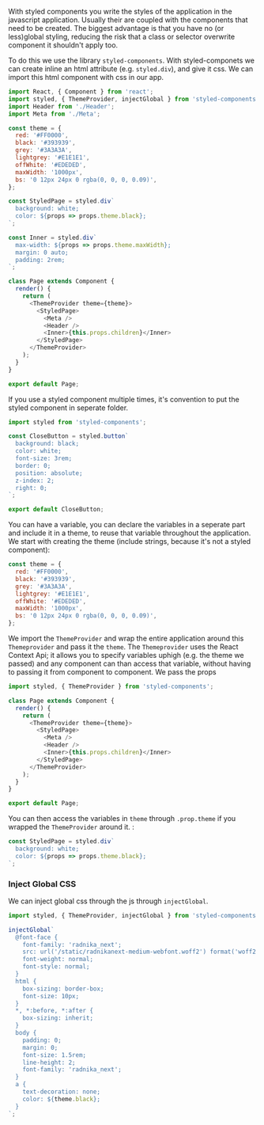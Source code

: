 With styled components you write the styles of the application in the javascript application. Usually their are coupled with the components that need to be created. The biggest advantage is that you have no (or less)global styling, reducing the risk that a class or selector overwrite component it shouldn't apply too. 

To do this we use the library `styled-components`.  With styled-componets we can create inline an html attribute (e.g. `styled.div`), and give it css. We can import this html component with css in our app. 

```js
import React, { Component } from 'react';
import styled, { ThemeProvider, injectGlobal } from 'styled-components';
import Header from './Header';
import Meta from './Meta';

const theme = {
  red: '#FF0000',
  black: '#393939',
  grey: '#3A3A3A',
  lightgrey: '#E1E1E1',
  offWhite: '#EDEDED',
  maxWidth: '1000px',
  bs: '0 12px 24px 0 rgba(0, 0, 0, 0.09)',
};

const StyledPage = styled.div`
  background: white;
  color: ${props => props.theme.black};
`;

const Inner = styled.div`
  max-width: ${props => props.theme.maxWidth};
  margin: 0 auto;
  padding: 2rem;
`;

class Page extends Component {
  render() {
    return (
      <ThemeProvider theme={theme}>
        <StyledPage>
          <Meta />
          <Header />
          <Inner>{this.props.children}</Inner>
        </StyledPage>
      </ThemeProvider>
    );
  }
}

export default Page;
```
If you use a styled component multiple times, it's convention to put the styled component in seperate folder. 
```js
import styled from 'styled-components';

const CloseButton = styled.button`
  background: black;
  color: white;
  font-size: 3rem;
  border: 0;
  position: absolute;
  z-index: 2;
  right: 0;
`;

export default CloseButton;
```
You can have a variable, you can declare the variables in a seperate part and include it in a theme, to reuse that variable throughout the application. We start with creating the theme (include strings, because it's not a styled component):
```js
const theme = {
  red: '#FF0000',
  black: '#393939',
  grey: '#3A3A3A',
  lightgrey: '#E1E1E1',
  offWhite: '#EDEDED',
  maxWidth: '1000px',
  bs: '0 12px 24px 0 rgba(0, 0, 0, 0.09)',
};
``` 
We import the `ThemeProvider` and wrap the entire application around this `Themeprovider` and pass it the `theme`. The `Themeprovider` uses the React Context Api; it allows you to specify variables uphigh (e.g. the theme we passed) and any component can than access that variable, without having to passing it from component to component. We pass the props 
```js
import styled, { ThemeProvider } from 'styled-components';

class Page extends Component {
  render() {
    return (
      <ThemeProvider theme={theme}>
        <StyledPage>
          <Meta />
          <Header />
          <Inner>{this.props.children}</Inner>
        </StyledPage>
      </ThemeProvider>
    );
  }
}

export default Page;
```
You can then access the variables in `theme` through `.prop.theme` if you wrapped the `ThemeProvider` around it. :
```js
const StyledPage = styled.div`
  background: white;
  color: ${props => props.theme.black};
`;
```

### Inject Global CSS
We can inject global css through the js through `injectGlobal`.

```js
import styled, { ThemeProvider, injectGlobal } from 'styled-components';

injectGlobal`
  @font-face {
    font-family: 'radnika_next';
    src: url('/static/radnikanext-medium-webfont.woff2') format('woff2');
    font-weight: normal;
    font-style: normal;
  }
  html {
    box-sizing: border-box;
    font-size: 10px;
  }
  *, *:before, *:after {
    box-sizing: inherit;
  }
  body {
    padding: 0;
    margin: 0;
    font-size: 1.5rem;
    line-height: 2;
    font-family: 'radnika_next';
  }
  a {
    text-decoration: none;
    color: ${theme.black};
  }
`;
```




